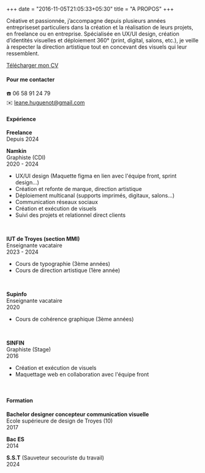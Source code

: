 +++
date = "2016-11-05T21:05:33+05:30"
title = "A PROPOS"
+++

Créative et passionnée, j’accompagne depuis plusieurs années entrepriseset particuliers dans la création et la réalisation de leurs projets, en freelance ou en entreprise. Spécialisée en UX/UI design, création d’identités visuelles et déploiement 360° (print, digital, salons, etc.), je veille à respecter la direction artistique tout en concevant des visuels qui leur ressemblent.

<a href="/img/cv-leane-huguenot.pdf" class="btn-cv" download>Télécharger mon CV</a>

  #### Pour me contacter

☎️ 06 58 91 24 79
<br/>✉️ leane.huguenot@gmail.com

#### Expérience

**Freelance**
  <br/>Depuis 2024

**Namkin**
  <br/>Graphiste (CDI)
  <br/>2020 - 2024
  - UX/UI design (Maquette figma en lien avec l'équipe front, sprint design...)
  - Création et refonte de marque, direction artistique
  - Déploiement multicanal (supports imprimés, digitaux, salons...)
  - Communication réseaux sociaux
  - Création et exécution de visuels
  - Suivi des projets et relationnel direct clients 

  <br>

**IUT de Troyes (section MMI)** 
  <br/>Enseignante vacataire
  <br/>2023 - 2024
  - Cours de typographie (3ème années)
  - Cours de direction artistique (1ère année)

  <br>

  **Supinfo** 
  <br/>Enseignante vacataire
  <br/>2020
  - Cours de cohérence graphique (3ème années)

  <br>

  **SINFIN** 
  <br/>Graphiste (Stage)
  <br/>2016
  - Création et exécution de visuels
  - Maquettage web en collaboration avec l'équipe front

  <br>

#### Formation

**Bachelor designer concepteur communication visuelle**
  <br/>Ecole supérieure de design de Troyes (10)
  <br/>2017 

**Bac ES**
  <br/>2014

**S.S.T** (Sauveteur secouriste du travail)
  <br/>2024

